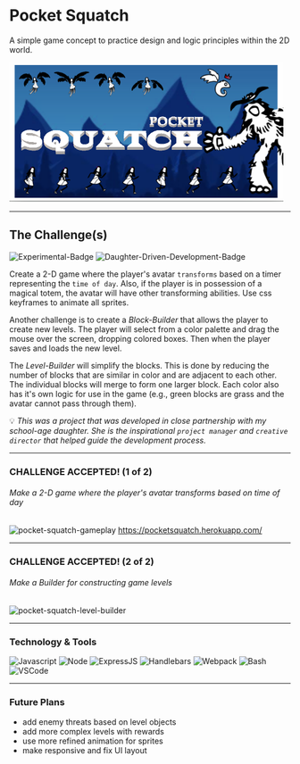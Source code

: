 # Pocket Squatch

A simple game concept to practice design and logic principles within the 2D world.

![pocket-squatch-banner](assets/pocket-squatch-banner.PNG)

---

## The Challenge(s)

![Experimental-Badge](https://img.shields.io/badge/Experimental-Conceptual-informational?style=flat&logo=""&logoColor=white&color=green) ![Daughter-Driven-Development-Badge](https://img.shields.io/badge/DDD-Daughter%20Driven%20Development-informational?style=flat&logo=""&logoColor=white&color=pink)

Create a 2-D game where the player's avatar `transforms` based on a timer representing the `time of day`. Also, if the player is in possession of a magical totem, the avatar will have other transforming abilities. Use css keyframes to animate all sprites.

Another challenge is to create a _Block-Builder_ that allows the player to create new levels. The player will select from a color palette and drag the mouse over the screen, dropping colored boxes. Then when the player saves and loads the new level.

The _Level-Builder_ will simplify the blocks. This is done by reducing the number of blocks that are similar in color and are adjacent to each other. The individual blocks will merge to form one larger block. Each color also has it's own logic for use in the game (e.g., green blocks are grass and the avatar cannot pass through them).

:bulb: _This was a project that was developed in close partnership with my school-age daughter. She is the inspirational `project manager` and `creative director` that helped guide the development process._

---

### CHALLENGE ACCEPTED! (1 of 2)

###### Make a 2-D game where the player's avatar transforms based on time of day

![pocket-squatch-gameplay](assets/pocket-squatch-gameplay.gif)
https://pocketsquatch.herokuapp.com/

---

### CHALLENGE ACCEPTED! (2 of 2)

###### Make a Builder for constructing game levels

![pocket-squatch-level-builder](assets/pocket-squatch-level-builder.gif)

---

### Technology & Tools

![Javascript](https://img.shields.io/badge/Code-Javascript-informational?style=flat&logo=Javascript&logoColor=white&color=7c11f7) ![Node](https://img.shields.io/badge/Code-Node-informational?style=flat&logo=Node.js&logoColor=white&color=7c11f7) ![ExpressJS](https://img.shields.io/badge/Code-ExpressJS-informational?style=flat&logo=Express&logoColor=white&color=7c11f7) ![Handlebars](https://img.shields.io/badge/Code-Handlebars-informational?style=flat&logo=handlebars&logoColor=white&color=7c11f7) ![Webpack](https://img.shields.io/badge/Code-Webpack-informational?style=flat&logo=Webpack&logoColor=white&color=7c11f7) ![Bash](https://img.shields.io/badge/Shell-Bash-informational?style=flat&logo=GNU-Bash&logoColor=white&color=7c11f7) ![VSCode](https://img.shields.io/badge/Editor-VSCode-informational?style=flat&logo=visual-studio-code&logoColor=white&color=7c11f7)

---

### Future Plans

- add enemy threats based on level objects
- add more complex levels with rewards
- use more refined animation for sprites
- make responsive and fix UI layout
